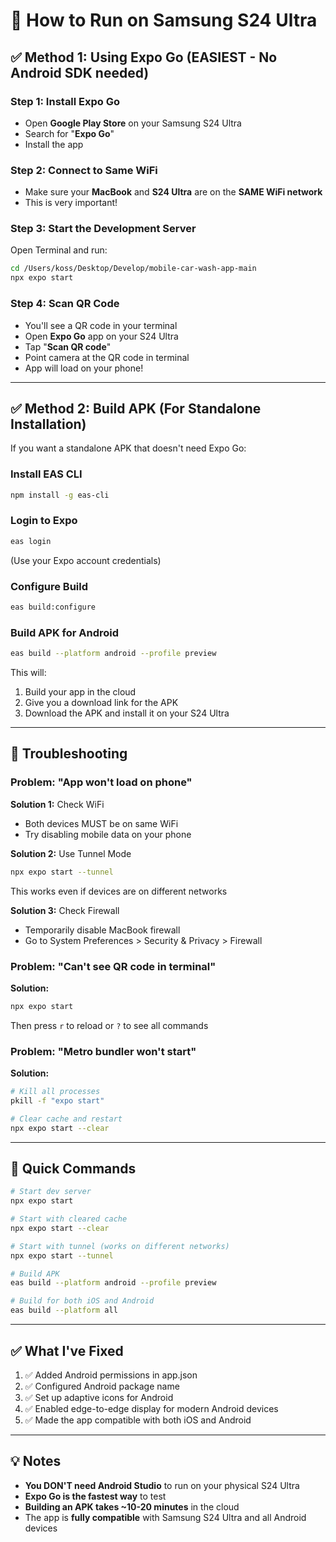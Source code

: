 # 🚀 How to Run on Samsung S24 Ultra

## ✅ Method 1: Using Expo Go (EASIEST - No Android SDK needed)

### Step 1: Install Expo Go
- Open **Google Play Store** on your Samsung S24 Ultra
- Search for "**Expo Go**"
- Install the app

### Step 2: Connect to Same WiFi
- Make sure your **MacBook** and **S24 Ultra** are on the **SAME WiFi network**
- This is very important!

### Step 3: Start the Development Server
Open Terminal and run:
```bash
cd /Users/koss/Desktop/Develop/mobile-car-wash-app-main
npx expo start
```

### Step 4: Scan QR Code
- You'll see a QR code in your terminal
- Open **Expo Go** app on your S24 Ultra
- Tap "**Scan QR code**"
- Point camera at the QR code in terminal
- App will load on your phone!

---

## ✅ Method 2: Build APK (For Standalone Installation)

If you want a standalone APK that doesn't need Expo Go:

### Install EAS CLI
```bash
npm install -g eas-cli
```

### Login to Expo
```bash
eas login
```
(Use your Expo account credentials)

### Configure Build
```bash
eas build:configure
```

### Build APK for Android
```bash
eas build --platform android --profile preview
```

This will:
1. Build your app in the cloud
2. Give you a download link for the APK
3. Download the APK and install it on your S24 Ultra

---

## 🔧 Troubleshooting

### Problem: "App won't load on phone"

**Solution 1:** Check WiFi
- Both devices MUST be on same WiFi
- Try disabling mobile data on your phone

**Solution 2:** Use Tunnel Mode
```bash
npx expo start --tunnel
```
This works even if devices are on different networks

**Solution 3:** Check Firewall
- Temporarily disable MacBook firewall
- Go to System Preferences > Security & Privacy > Firewall

### Problem: "Can't see QR code in terminal"

**Solution:**
```bash
npx expo start
```
Then press `r` to reload or `?` to see all commands

### Problem: "Metro bundler won't start"

**Solution:**
```bash
# Kill all processes
pkill -f "expo start"

# Clear cache and restart
npx expo start --clear
```

---

## 📱 Quick Commands

```bash
# Start dev server
npx expo start

# Start with cleared cache
npx expo start --clear

# Start with tunnel (works on different networks)
npx expo start --tunnel

# Build APK
eas build --platform android --profile preview

# Build for both iOS and Android
eas build --platform all
```

---

## ✅ What I've Fixed

1. ✅ Added Android permissions in app.json
2. ✅ Configured Android package name
3. ✅ Set up adaptive icons for Android
4. ✅ Enabled edge-to-edge display for modern Android devices
5. ✅ Made the app compatible with both iOS and Android

---

## 💡 Notes

- **You DON'T need Android Studio** to run on your physical S24 Ultra
- **Expo Go is the fastest way** to test
- **Building an APK takes ~10-20 minutes** in the cloud
- The app is **fully compatible** with Samsung S24 Ultra and all Android devices
